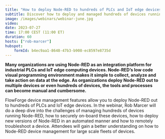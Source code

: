 ```yaml
---
title: "How to deploy Node-RED to hundreds of PLCs and IoT edge devices"
subtitle: Discover how to deploy and managed hundreds of devices running Node-RED on PLCs and IoT edge computers.
image: /images/webinars/webinar-june.jpg
video: 
date: 2023-07-27
time: 17:00 CEST (11:00 ET) 
duration: 60
hosts: ["rob-marcer"]
hubspot:
    formId: b4ec9aa1-8648-47b3-b908-ec8597e8735d
---
```


**Many organizations are using Node-RED as an integration platform for industrial PLCs and IoT edge computing devices. Node-RED’s low code visual programming environment makes it simple to collect, analyze and take action on data at the edge. As organizations deploy Node-RED out to multiple devices or even hundreds of devices, the tools and processes can become manual and cumbersome.**

<!--more-->

FlowForge device management features allow you to deploy Node-RED out to hundreds of PLCs and IoT edge devices. In the webinar, Rob Marcer will do a deep dive into the challenges of managing hundreds of devices running Node-RED, how to securely on-board these devices, how to deploy new versions of Node-RED in an automated manner and how to remotely troubleshoot a device. Attendees will gain a better understanding on how to Node-RED device management for large scale fleets of devices.
